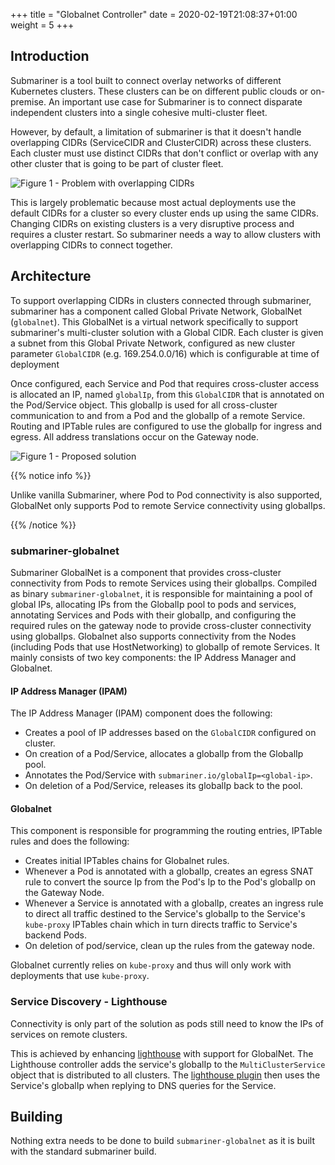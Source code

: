 +++
title = "Globalnet Controller"
date = 2020-02-19T21:08:37+01:00
weight = 5
+++
## Introduction

Submariner is a tool built to connect overlay networks of different
Kubernetes clusters. These clusters can be on different public clouds
or on-premise. An important use case for Submariner is to connect disparate
independent clusters into a single cohesive multi-cluster fleet. 

However, by default, a limitation of submariner is that it doesn't handle
overlapping CIDRs (ServiceCIDR and ClusterCIDR) across these clusters.
Each cluster must use distinct CIDRs that don't conflict or overlap with any
other cluster that is going to be part of cluster fleet.

![Figure 1 - Problem with overlapping CIDRs](/images/globalnet/overlappingcidr-problem.png)

This is largely problematic because most actual deployments use the default CIDRs for a cluster so every cluster ends up using the same CIDRs. Changing CIDRs on existing clusters is a very disruptive process and requires a cluster restart. So submariner needs a way to allow clusters with overlapping CIDRs to connect together.

## Architecture

To support overlapping CIDRs in clusters connected through submariner, submariner has a component called Global Private Network, GlobalNet (`globalnet`). This GlobalNet is a virtual network specifically to support submariner's multi-cluster solution with a Global CIDR. Each cluster is given a subnet from this Global Private Network, configured as new cluster parameter `GlobalCIDR` (e.g. 169.254.0.0/16) which is configurable at time of deployment

Once configured, each Service and Pod that requires cross-cluster access is allocated an IP, named `globalIp`, from this `GlobalCIDR` that is annotated on the Pod/Service object. This globalIp is used for all cross-cluster communication to and from a Pod and the globalIp of a remote Service. Routing and IPTable rules are configured to use the globalIp for ingress and egress. All address translations occur on the Gateway node.

![Figure 1 - Proposed solution](/images/globalnet/overlappingcidr-solution.png)

{{% notice info %}}

Unlike vanilla Submariner, where Pod to Pod connectivity is also supported, GlobalNet only supports Pod to remote Service connectivity using globalIps.

{{% /notice %}}

### submariner-globalnet

Submariner GlobalNet is a component that provides cross-cluster connectivity from Pods to remote Services using their globalIps. Compiled as binary `submariner-globalnet`, it is responsible for maintaining a pool of global IPs, allocating IPs from the GlobalIp pool to pods and services, annotating Services and Pods with their globalIp, and configuring the required rules on the gateway node to provide cross-cluster connectivity using globalIps.
Globalnet also supports connectivity from the Nodes (including Pods that use HostNetworking) to globalIp of remote Services.
It mainly consists of two key components: the IP Address Manager and Globalnet.

#### IP Address Manager (IPAM)

The IP Address Manager (IPAM) component does the following:

* Creates a pool of IP addresses based on the `GlobalCIDR` configured on cluster.
* On creation of a Pod/Service, allocates a globalIp from the GlobalIp pool.
* Annotates the Pod/Service with `submariner.io/globalIp=<global-ip>`.
* On deletion of a Pod/Service, releases its globalIp back to the pool.

#### Globalnet

This component is responsible for programming the routing entries, IPTable rules and does the following:

* Creates initial IPTables chains for Globalnet rules.
* Whenever a Pod is annotated with a globalIp, creates an egress SNAT rule to convert the source Ip from the Pod's Ip to the Pod's globalIp on the Gateway Node.
* Whenever a Service is annotated with a globalIp, creates an ingress rule to direct all traffic destined to the Service's globalIp to the Service's `kube-proxy` IPTables chain which in turn directs traffic to Service's backend Pods.
* On deletion of pod/service, clean up the rules from the gateway node.

Globalnet currently relies on `kube-proxy` and thus will only work with deployments that use `kube-proxy`.

### Service Discovery - Lighthouse

Connectivity is only part of the solution as pods still need to know the IPs of services on remote clusters.

This is achieved by enhancing [lighthouse](https://github.com/submariner-io/lighthouse) with support for GlobalNet. The Lighthouse controller adds the service's globalIp to the `MultiClusterService` object that is distributed to all clusters. The [lighthouse plugin](https://github.com/submariner-io/lighthouse/tree/master/plugin/lighthouse) then uses the Service's globalIp when replying to DNS queries for the Service.

## Building

Nothing extra needs to be done to build `submariner-globalnet` as it is built with the standard submariner build.
